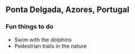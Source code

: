 ## Ponta Delgada, Azores, Portugal

### Fun things to do
- Swim with the dolphins
- Pedestrian trails in the nature
